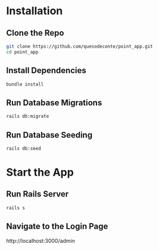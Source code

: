 # Installation
## Clone the Repo
```bash
git clone https://github.com/quesodeconte/point_app.git
cd point_app
```

## Install Dependencies
```bash
bundle install
```

## Run Database Migrations
```bash
rails db:migrate
```

## Run Database Seeding
```bash
rails db:seed
```
# Start the App
## Run Rails Server
```bash
rails s
```

## Navigate to the Login Page
http://localhost:3000/admin